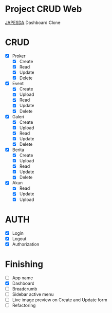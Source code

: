 # Project CRUD Web

[JAPESDA](https://japesda.com/) Dashboard Clone

# CRUD

- [x] Proker
  - [x] Create
  - [x] Read
  - [x] Update
  - [x] Delete
- [x] Event
  - [x] Create
  - [x] Upload
  - [x] Read
  - [x] Update
  - [x] Delete
- [x] Galeri
  - [x] Create
  - [x] Upload
  - [x] Read
  - [x] Update
  - [x] Delete
- [x] Berita
  - [x] Create
  - [x] Upload
  - [x] Read
  - [x] Update
  - [x] Delete
- [x] Akun
  - [x] Read
  - [x] Update
  - [x] Upload

# AUTH

- [x] Login
- [x] Logout
- [x] Authorization

# Finishing

- [ ] App name
- [x] Dashboard
- [ ] Breadcrumb
- [ ] Sidebar active menu
- [ ] Live image preview on Create and Update form
- [ ] Refactoring
